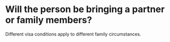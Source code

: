 # Will the person be bringing a partner or family members?

Different visa conditions apply to different family circumstances.
